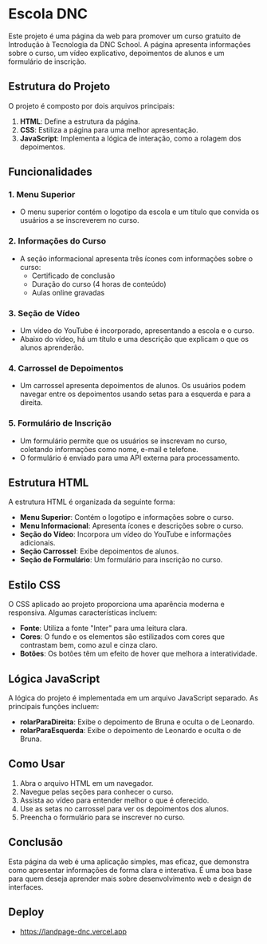 # Escola DNC

Este projeto é uma página da web para promover um curso gratuito de Introdução à Tecnologia da DNC School. A página apresenta informações sobre o curso, um vídeo explicativo, depoimentos de alunos e um formulário de inscrição.

## Estrutura do Projeto

O projeto é composto por dois arquivos principais:

1. **HTML**: Define a estrutura da página.
2. **CSS**: Estiliza a página para uma melhor apresentação.
3. **JavaScript**: Implementa a lógica de interação, como a rolagem dos depoimentos.

## Funcionalidades

### 1. Menu Superior
- O menu superior contém o logotipo da escola e um título que convida os usuários a se inscreverem no curso.

### 2. Informações do Curso
- A seção informacional apresenta três ícones com informações sobre o curso:
  - Certificado de conclusão
  - Duração do curso (4 horas de conteúdo)
  - Aulas online gravadas

### 3. Seção de Vídeo
- Um vídeo do YouTube é incorporado, apresentando a escola e o curso.
- Abaixo do vídeo, há um título e uma descrição que explicam o que os alunos aprenderão.

### 4. Carrossel de Depoimentos
- Um carrossel apresenta depoimentos de alunos. Os usuários podem navegar entre os depoimentos usando setas para a esquerda e para a direita.

### 5. Formulário de Inscrição
- Um formulário permite que os usuários se inscrevam no curso, coletando informações como nome, e-mail e telefone.
- O formulário é enviado para uma API externa para processamento.

## Estrutura HTML

A estrutura HTML é organizada da seguinte forma:

- **Menu Superior**: Contém o logotipo e informações sobre o curso.
- **Menu Informacional**: Apresenta ícones e descrições sobre o curso.
- **Seção do Vídeo**: Incorpora um vídeo do YouTube e informações adicionais.
- **Seção Carrossel**: Exibe depoimentos de alunos.
- **Seção de Formulário**: Um formulário para inscrição no curso.

## Estilo CSS

O CSS aplicado ao projeto proporciona uma aparência moderna e responsiva. Algumas características incluem:

- **Fonte**: Utiliza a fonte "Inter" para uma leitura clara.
- **Cores**: O fundo e os elementos são estilizados com cores que contrastam bem, como azul e cinza claro.
- **Botões**: Os botões têm um efeito de hover que melhora a interatividade.

## Lógica JavaScript

A lógica do projeto é implementada em um arquivo JavaScript separado. As principais funções incluem:

- **rolarParaDireita**: Exibe o depoimento de Bruna e oculta o de Leonardo.
- **rolarParaEsquerda**: Exibe o depoimento de Leonardo e oculta o de Bruna.

## Como Usar

1. Abra o arquivo HTML em um navegador.
2. Navegue pelas seções para conhecer o curso.
3. Assista ao vídeo para entender melhor o que é oferecido.
4. Use as setas no carrossel para ver os depoimentos dos alunos.
5. Preencha o formulário para se inscrever no curso.

## Conclusão

Esta página da web é uma aplicação simples, mas eficaz, que demonstra como apresentar informações de forma clara e interativa. É uma boa base para quem deseja aprender mais sobre desenvolvimento web e design de interfaces.

## Deploy
- https://landpage-dnc.vercel.app
